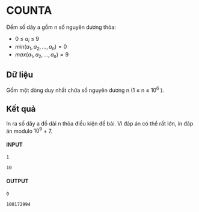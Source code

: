 # COUNTA 
Đếm số dãy a gồm n số nguyên dương thỏa:
- 0 ≤ $a_i$ ≤ 9
- $min(a_1, a_2, . . . , a_n) = 0$
- $max(a_1, a_2, . . . , a_n) = 9$
## Dữ liệu
Gồm một dòng duy nhất chứa số nguyên dương n (1 ≤ n ≤ $10^6$ ).
## Kết quả
In ra số dãy a đồ dài n thỏa điều kiện đề bài. Vì đáp án có thể rất lớn, in đáp án modulo $10^9$ + 7.
#### INPUT
```
1
```
```
10
```
#### OUTPUT
```
0
```
```
100172994
```